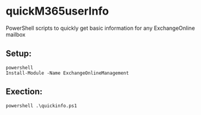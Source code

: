 # quickM365userInfo
PowerShell scripts to quickly get basic information for any ExchangeOnline mailbox

## Setup:
```
powershell
Install-Module -Name ExchangeOnlineManagement
```

## Exection:
`powershell .\quickinfo.ps1`


